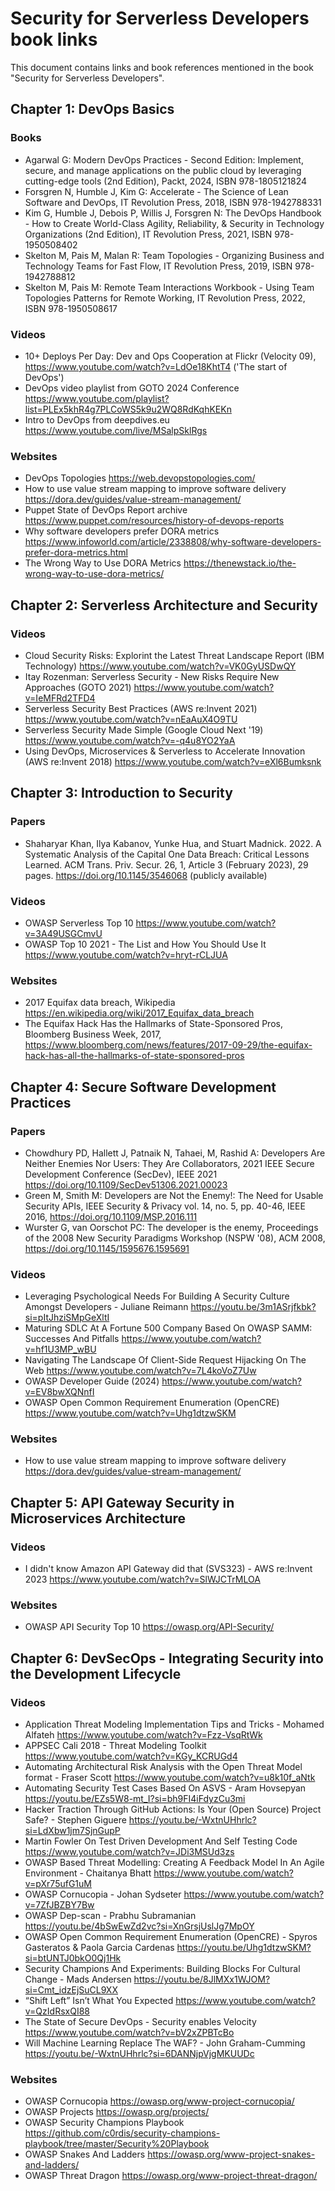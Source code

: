 # Security for Serverless Developers book links

This document contains links and book references mentioned in the book "Security for Serverless Developers". 

## Chapter 1: DevOps Basics

### Books
- Agarwal G: Modern DevOps Practices - Second Edition: Implement, secure, and manage applications on the public cloud by leveraging cutting-edge tools (2nd Edition), Packt, 2024, ISBN 978-1805121824
- Forsgren N, Humble J, Kim G: Accelerate - The Science of Lean Software and DevOps, IT Revolution Press, 2018, ISBN 978-1942788331
- Kim G, Humble J, Debois P, Willis J, Forsgren N: The DevOps Handbook - How to Create World-Class Agility, Reliability, & Security in Technology Organizations (2nd Edition), IT Revolution Press, 2021, ISBN 978-1950508402
- Skelton M, Pais M, Malan R: Team Topologies - Organizing Business and Technology Teams for Fast Flow, IT Revolution Press, 2019, ISBN 978-1942788812
- Skelton M, Pais M: Remote Team Interactions Workbook - Using Team Topologies Patterns for Remote Working, IT Revolution Press, 2022, ISBN 978-1950508617

### Videos
- 10+ Deploys Per Day: Dev and Ops Cooperation at Flickr (Velocity 09), <https://www.youtube.com/watch?v=LdOe18KhtT4> ('The start of DevOps')
- DevOps video playlist from GOTO 2024 Conference <https://www.youtube.com/playlist?list=PLEx5khR4g7PLCoWS5k9u2WQ8RdKqhKEKn>
- Intro to DevOps from deepdives.eu <https://www.youtube.com/live/MSalpSklRgs>

### Websites
- DevOps Topologies <https://web.devopstopologies.com/>
- How to use value stream mapping to improve software delivery <https://dora.dev/guides/value-stream-management/>
- Puppet State of DevOps Report archive <https://www.puppet.com/resources/history-of-devops-reports>
- Why software developers prefer DORA metrics <https://www.infoworld.com/article/2338808/why-software-developers-prefer-dora-metrics.html>
- The Wrong Way to Use DORA Metrics <https://thenewstack.io/the-wrong-way-to-use-dora-metrics/>

## Chapter 2: Serverless Architecture and Security

### Videos
- Cloud Security Risks: Explorint the Latest Threat Landscape Report (IBM Technology) <https://www.youtube.com/watch?v=VK0GyUSDwQY>
- Itay Rozenman: Serverless Security - New Risks Require New Approaches (GOTO 2021) <https://www.youtube.com/watch?v=IeMFRd2TFD4>
- Serverless Security Best Practices (AWS re:Invent 2021) <https://www.youtube.com/watch?v=nEaAuX4O9TU>
- Serverless Security Made Simple (Google Cloud Next '19) <https://www.youtube.com/watch?v=-q4u8YO2YaA>
- Using DevOps, Microservices & Serverless to Accelerate Innovation (AWS re:Invent 2018) <https://www.youtube.com/watch?v=eXl6Bumksnk>

## Chapter 3: Introduction to Security

### Papers
- Shaharyar Khan, Ilya Kabanov, Yunke Hua, and Stuart Madnick. 2022. A Systematic Analysis of the Capital One Data Breach: Critical Lessons Learned. ACM Trans. Priv. Secur. 26, 1, Article 3 (February 2023), 29 pages. <https://doi.org/10.1145/3546068> (publicly available)

### Videos
- OWASP Serverless Top 10 <https://www.youtube.com/watch?v=3A49USGCmvU>
- OWASP Top 10 2021 - The List and How You Should Use It <https://www.youtube.com/watch?v=hryt-rCLJUA>

### Websites
- 2017 Equifax data breach, Wikipedia <https://en.wikipedia.org/wiki/2017_Equifax_data_breach>
- The Equifax Hack Has the Hallmarks of State-Sponsored Pros, Bloomberg Business Week, 2017, <https://www.bloomberg.com/news/features/2017-09-29/the-equifax-hack-has-all-the-hallmarks-of-state-sponsored-pros>

## Chapter 4: Secure Software Development Practices

### Papers
- Chowdhury PD, Hallett J, Patnaik N, Tahaei, M, Rashid A: Developers Are Neither Enemies Nor Users: They Are Collaborators, 2021 IEEE Secure Development Conference (SecDev), IEEE 2021 <https://doi.org/10.1109/SecDev51306.2021.00023>
- Green M, Smith M: Developers are Not the Enemy!: The Need for Usable Security APIs, IEEE Security & Privacy vol. 14, no. 5, pp. 40-46, IEEE 2016, <https://doi.org/10.1109/MSP.2016.111> 
- Wurster G, van Oorschot PC: The developer is the enemy, Proceedings of the 2008 New Security Paradigms Workshop (NSPW '08), ACM 2008, <https://doi.org/10.1145/1595676.1595691>


### Videos
- Leveraging Psychological Needs For Building A Security Culture Amongst Developers - Juliane Reimann <https://youtu.be/3m1ASrjfkbk?si=pItJhziSMpGeXltI>
- Maturing SDLC At A Fortune 500 Company Based On OWASP SAMM: Successes And Pitfalls <https://www.youtube.com/watch?v=hf1U3MP_wBU>
- Navigating The Landscape Of Client-Side Request Hijacking On The Web <https://www.youtube.com/watch?v=7L4koVoZ7Uw>
- OWASP Developer Guide (2024) <https://www.youtube.com/watch?v=EV8bwXQNnfI>
- OWASP Open Common Requirement Enumeration (OpenCRE) <https://www.youtube.com/watch?v=Uhg1dtzwSKM>

### Websites
- How to use value stream mapping to improve software delivery <https://dora.dev/guides/value-stream-management/>

## Chapter 5: API Gateway Security in Microservices Architecture

### Videos
- I didn't know Amazon API Gateway did that (SVS323) - AWS re:Invent 2023 <https://www.youtube.com/watch?v=SlWJCTrMLOA>

### Websites
- OWASP API Security Top 10 <https://owasp.org/API-Security/>

## Chapter 6: DevSecOps - Integrating Security into the Development Lifecycle

### Videos
- Application Threat Modeling Implementation Tips and Tricks - Mohamed Alfateh <https://www.youtube.com/watch?v=Fzz-VsqRtWk>
- APPSEC Cali 2018 - Threat Modeling Toolkit <https://www.youtube.com/watch?v=KGy_KCRUGd4>
- Automating Architectural Risk Analysis with the Open Threat Model format - Fraser Scott <https://www.youtube.com/watch?v=u8k10f_aNtk>
- Automating Security Test Cases Based On ASVS - Aram Hovsepyan <https://youtu.be/EZs5W8-mt_I?si=bh9FI4iFdyzCu3mi>
- Hacker Traction Through GitHub Actions: Is Your (Open Source) Project Safe? - Stephen Giguere <https://youtu.be/-WxtnUHhrlc?si=LdXbw1jm7SjnGupP>
- Martin Fowler On Test Driven Development And Self Testing Code <https://www.youtube.com/watch?v=JDi3MSUd3zs>
- OWASP Based Threat Modelling: Creating A Feedback Model In An Agile Environment - Chaitanya Bhatt <https://www.youtube.com/watch?v=pXr75ufG1uM>
- OWASP Cornucopia - Johan Sydseter <https://www.youtube.com/watch?v=7ZfJBZBY7Bw>
- OWASP Dep-scan - Prabhu Subramanian <https://youtu.be/4bSwEwZd2vc?si=XnGrsjUslJg7MpOY>
- OWASP Open Common Requirement Enumeration (OpenCRE) - Spyros Gasteratos & Paola Garcia Cardenas <https://youtu.be/Uhg1dtzwSKM?si=btUNTJ0bkO0Qj1Hk>
- Security Champions And Experiments: Building Blocks For Cultural Change - Mads Andersen <https://youtu.be/8JlMXx1WJOM?si=Cmt_idzEjSuCL9XX>
- “Shift Left” Isn’t What You Expected <https://www.youtube.com/watch?v=QzIdRsxQI88>
- The State of Secure DevOps - Security enables Velocity <https://www.youtube.com/watch?v=bV2xZPBTcBo>
- Will Machine Learning Replace The WAF? - John Graham-Cumming <https://youtu.be/-WxtnUHhrlc?si=6DANNjpVjgMKUUDc>

### Websites
- OWASP Cornucopia <https://owasp.org/www-project-cornucopia/>
- OWASP Projects <https://owasp.org/projects/>
- OWASP Security Champions Playbook <https://github.com/c0rdis/security-champions-playbook/tree/master/Security%20Playbook>
- OWASP Snakes And Ladders <https://owasp.org/www-project-snakes-and-ladders/>
- OWASP Threat Dragon <https://owasp.org/www-project-threat-dragon/>